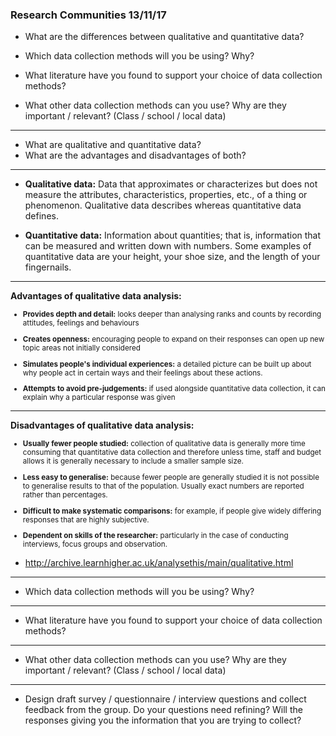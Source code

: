 ### Research Communities 13/11/17 

- What are the differences between qualitative and quantitative data? 

- Which data collection methods will you be using? Why? 

- What literature have you found to support your choice of data collection methods?  

- What other data collection methods can you use? Why are they important / relevant? (Class / school / local data) 

---
- What are qualitative and quantitative data? 
- What are the advantages and disadvantages of both?

---
- **Qualitative data:** Data that approximates or characterizes but does not measure the attributes, characteristics, properties, etc., of a thing or phenomenon. Qualitative data describes whereas quantitative data defines.

- **Quantitative data:** Information about quantities; that is, information that can be measured and written down with numbers. Some examples of quantitative data are your height, your shoe size, and the length of your fingernails.

---

**Advantages of qualitative data analysis:**

<small>
  
- **Provides depth and detail:** looks deeper than analysing ranks and counts by recording attitudes, feelings and behaviours

- **Creates openness:** encouraging people to expand on their responses can open up new topic areas not initially considered

- **Simulates people's individual experiences:** a detailed picture can be built up about why people act in certain ways and their feelings about these actions.

- **Attempts to avoid pre-judgements:** if used alongside quantitative data collection, it can explain why a particular response was given

</small>

---

**Disadvantages of qualitative data analysis:**

<small>

- **Usually fewer people studied:** collection of qualitative data is generally more time consuming that quantitative data collection and therefore unless time, staff and budget allows it is generally necessary to include a smaller sample size.

- **Less easy to generalise:** because fewer people are generally studied it is not possible to generalise results to that of the population. Usually exact numbers are reported rather than percentages.

- **Difficult to make systematic comparisons:** for example, if people give widely differing responses that are highly subjective.

- **Dependent on skills of the researcher:** particularly in the case of conducting interviews, focus groups and observation.

</small>

- http://archive.learnhigher.ac.uk/analysethis/main/qualitative.html


---
- Which data collection methods will you be using? Why?
---

- What literature have you found to support your choice of data collection methods?  

---
- What other data collection methods can you use? Why are they important / relevant? (Class / school / local data) 

---
- Design draft survey / questionnaire / interview questions and collect feedback from the group. Do your questions need refining? Will the responses giving you the information that you are trying to collect? 

